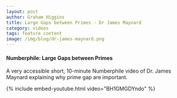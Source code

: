 ```yaml
---
layout: post
author: Graham Higgins
title: Large Gaps between Primes - Dr James Maynard
category: videos
tags: feature content
image: /img/blog/dr-james-maynard.png
---
```



#### Numberphile: Large Gaps between Primes

A very accessible short, 10-minute Numberphile video of Dr. James Maynard explaining why prime gap are important.



{% include embed-youtube.html video="BH1GMGDYndo" %}
